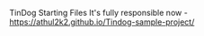 TinDog Starting Files
It's fully responsible now  - https://athul2k2.github.io/Tindog-sample-project/
